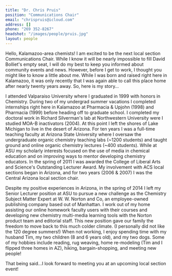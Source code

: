 ```yaml
---
title: "Dr. Chris Pruis"
position: "Communications Chair"
email: "chrispruis@icloud.com"
address: []
phone: "269 352-8267"
headshot: "/images/people/pruis.jpg"
layout: people
---
```


<p>
  Hello, Kalamazoo-area chemists! I am excited to be the next local
  section Communications Chair.  While I know it will be nearly
  impossible to fill David Bolliet's empty seat, I will do my best to
  keep you informed about community events and news.  However, before
  I get to work, I thought you might like to know a little about
  me. While I was born and raised right here in Kalamazoo, it was only
  recently that I was again able to call this place home after nearly
  twenty years away. So, here is my story&hellip;
</p>
<p>
  I attended Valparaiso University where I graduated in 1999 with
  honors in Chemistry. During two of my undergrad summer vacations I
  completed internships right here in Kalamazoo at Pharmacia &amp;
  Upjohn (1998) and Pharmacia (1999) before heading off to graduate
  school. I completed my doctoral work in Richard Silverman's lab at
  Northwestern University were I studied MOA-B inactivators (2004). At
  this point I left the shores of Lake Michigan to live in the desert
  of Arizona. For ten years I was a full-time teaching faculty at
  Arizona State University where I oversaw the undergraduate organic
  chemistry teaching labs (~1200 students) and taught ground and
  online organic chemistry lectures (~400 students). While at ASU my
  scholarly interests focused on the use of media in chemical
  education and on improving ways to mentor developing chemistry
  educators. In the spring of 2011 I was awarded the College of
  Liberal Arts and Science's Outstanding Lecturer Award. My
  involvement with ACS local sections began in Arizona, and for two
  years (2006 &amp; 2007) I was the Central Arizona local section
  chair.
</p>
<p>
  Despite my positive experiences in Arizona, in the spring of 2014 I
  left my Senior Lecturer position at ASU to pursue a new challenge as
  the Chemistry Subject Matter Expert at W. W. Norton and Co, an
  employee-owned publishing company based out of Manhattan. I work out
  of my home assisting our online homework faculty users with their
  courses and developing new chemistry multi-media learning tools with
  the Norton product team and editorial staff. This new position gave
  our family the freedom to move back to this much colder climate. (I
  personally did not like the 120 degree summers!) When not working, I
  enjoy spending time with my husband Tim, my two children (8 and 6
  years old), and my two dogs. Some of my hobbies include reading, rug
  weaving, home re-modeling (Tim and I flipped three homes in AZ),
  hiking, bargain-shopping, and meeting new people!
</p>
<p>
  That being said&hellip;I look forward to meeting you at an upcoming
  local section event!
</p>
